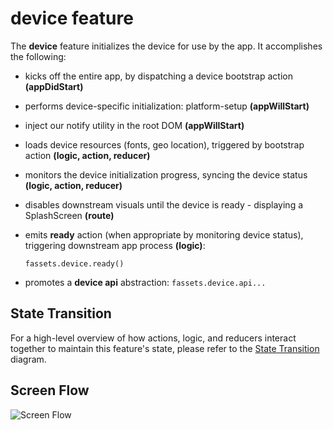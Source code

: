 # device feature

The **device** feature initializes the device for use by the app.
It accomplishes the following:

 - kicks off the entire app, by dispatching a device bootstrap action
   **(appDidStart)**

 - performs device-specific initialization: platform-setup
   **(appWillStart)**

 - inject our notify utility in the root DOM
   **(appWillStart)**

 - loads device resources (fonts, geo location), triggered by
   bootstrap action **(logic, action, reducer)**

 - monitors the device initialization progress, syncing the device
   status **(logic, action, reducer)**

 - disables downstream visuals until the device is ready - displaying
   a SplashScreen **(route)**

 - emits **ready** action (when appropriate by monitoring device
   status), triggering downstream app process **(logic)**:
   ```
   fassets.device.ready()

 - promotes a **device api** abstraction: `fassets.device.api...`


## State Transition

For a high-level overview of how actions, logic, and reducers interact
together to maintain this feature's state, please refer to the [State
Transition](docs/StateTransition.txt) diagram.


## Screen Flow

![Screen Flow](docs/ScreenFlow.png)
